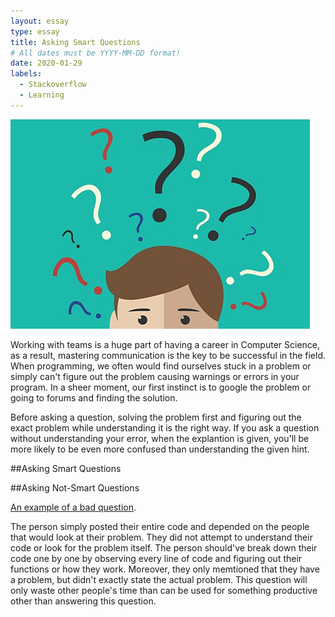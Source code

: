 ```yaml
---
layout: essay
type: essay
title: Asking Smart Questions
# All dates must be YYYY-MM-DD format!
date: 2020-01-29
labels:
  - Stackoverflow
  - Learning
---
```


<img class="ui medium right floated rounded image" src="../images/questions.jpg">

Working with teams is a huge part of having a career in Computer Science, as a result, mastering communication is the key to be successful in the field. When programming, we often would find ourselves stuck in a problem or simply can't figure out the problem causing warnings or errors in your program. In a sheer moment, our first instinct is to google the problem or going to forums and finding the solution. 

Before asking a question, solving the problem first and figuring out the exact problem while understanding it is the right way. If you ask a question without understanding your error, when the explantion is given, you'll be more likely to be even more confused than understanding the given hint. 

##Asking Smart Questions
 




##Asking Not-Smart Questions

[An example of a bad question](https://stackoverflow.com/questions/21058626/why-is-my-code-not-working-as-intended).

The person simply posted their entire code and depended on the people that would look at their problem. They did not attempt to understand their code or look for the problem itself. The person should've break down their code one by one by observing every line of code and figuring out their functions or how they work. Moreover, they only memtioned that they have a problem, but didn't exactly state the actual problem. This question will only waste other people's time than can be used for something productive other than answering this question. 
